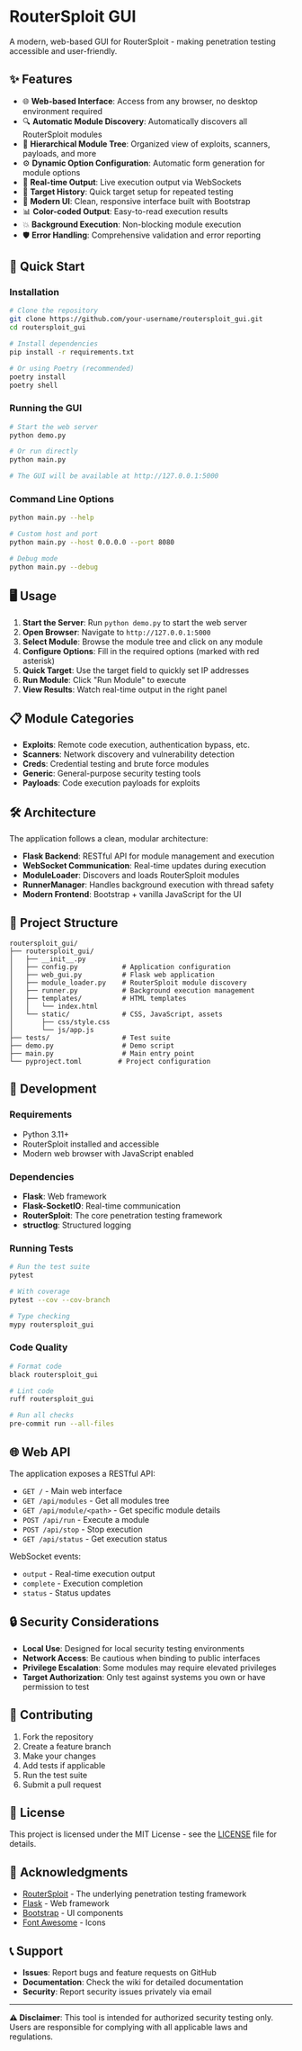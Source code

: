 # RouterSploit GUI

A modern, web-based GUI for RouterSploit - making penetration testing accessible and user-friendly.

## ✨ Features

- 🌐 **Web-based Interface**: Access from any browser, no desktop environment required
- 🔍 **Automatic Module Discovery**: Automatically discovers all RouterSploit modules
- 🌳 **Hierarchical Module Tree**: Organized view of exploits, scanners, payloads, and more
- ⚙️ **Dynamic Option Configuration**: Automatic form generation for module options
- 🔄 **Real-time Output**: Live execution output via WebSockets
- 💾 **Target History**: Quick target setup for repeated testing
- 🎨 **Modern UI**: Clean, responsive interface built with Bootstrap
- 📊 **Color-coded Output**: Easy-to-read execution results
- 💥 **Background Execution**: Non-blocking module execution
- 🛡️ **Error Handling**: Comprehensive validation and error reporting

## 🚀 Quick Start

### Installation

```bash
# Clone the repository
git clone https://github.com/your-username/routersploit_gui.git
cd routersploit_gui

# Install dependencies
pip install -r requirements.txt

# Or using Poetry (recommended)
poetry install
poetry shell
```

### Running the GUI

```bash
# Start the web server
python demo.py

# Or run directly
python main.py

# The GUI will be available at http://127.0.0.1:5000
```

### Command Line Options

```bash
python main.py --help

# Custom host and port
python main.py --host 0.0.0.0 --port 8080

# Debug mode
python main.py --debug
```

## 🖥️ Usage

1. **Start the Server**: Run `python demo.py` to start the web server
2. **Open Browser**: Navigate to `http://127.0.0.1:5000`
3. **Select Module**: Browse the module tree and click on any module
4. **Configure Options**: Fill in the required options (marked with red asterisk)
5. **Quick Target**: Use the target field to quickly set IP addresses
6. **Run Module**: Click "Run Module" to execute
7. **View Results**: Watch real-time output in the right panel

## 📋 Module Categories

- **Exploits**: Remote code execution, authentication bypass, etc.
- **Scanners**: Network discovery and vulnerability detection
- **Creds**: Credential testing and brute force modules
- **Generic**: General-purpose security testing tools
- **Payloads**: Code execution payloads for exploits

## 🛠️ Architecture

The application follows a clean, modular architecture:

- **Flask Backend**: RESTful API for module management and execution
- **WebSocket Communication**: Real-time updates during execution
- **ModuleLoader**: Discovers and loads RouterSploit modules
- **RunnerManager**: Handles background execution with thread safety
- **Modern Frontend**: Bootstrap + vanilla JavaScript for the UI

## 📁 Project Structure

```
routersploit_gui/
├── routersploit_gui/
│   ├── __init__.py
│   ├── config.py           # Application configuration
│   ├── web_gui.py          # Flask web application
│   ├── module_loader.py    # RouterSploit module discovery
│   ├── runner.py           # Background execution management
│   ├── templates/          # HTML templates
│   │   └── index.html
│   └── static/             # CSS, JavaScript, assets
│       ├── css/style.css
│       └── js/app.js
├── tests/                  # Test suite
├── demo.py                 # Demo script
├── main.py                 # Main entry point
└── pyproject.toml         # Project configuration
```

## 🔧 Development

### Requirements

- Python 3.11+
- RouterSploit installed and accessible
- Modern web browser with JavaScript enabled

### Dependencies

- **Flask**: Web framework
- **Flask-SocketIO**: Real-time communication
- **RouterSploit**: The core penetration testing framework
- **structlog**: Structured logging

### Running Tests

```bash
# Run the test suite
pytest

# With coverage
pytest --cov --cov-branch

# Type checking
mypy routersploit_gui
```

### Code Quality

```bash
# Format code
black routersploit_gui

# Lint code
ruff routersploit_gui

# Run all checks
pre-commit run --all-files
```

## 🌐 Web API

The application exposes a RESTful API:

- `GET /` - Main web interface
- `GET /api/modules` - Get all modules tree
- `GET /api/module/<path>` - Get specific module details
- `POST /api/run` - Execute a module
- `POST /api/stop` - Stop execution
- `GET /api/status` - Get execution status

WebSocket events:
- `output` - Real-time execution output
- `complete` - Execution completion
- `status` - Status updates

## 🔒 Security Considerations

- **Local Use**: Designed for local security testing environments
- **Network Access**: Be cautious when binding to public interfaces
- **Privilege Escalation**: Some modules may require elevated privileges
- **Target Authorization**: Only test against systems you own or have permission to test

## 🤝 Contributing

1. Fork the repository
2. Create a feature branch
3. Make your changes
4. Add tests if applicable
5. Run the test suite
6. Submit a pull request

## 📝 License

This project is licensed under the MIT License - see the [LICENSE](LICENSE) file for details.

## 🙏 Acknowledgments

- [RouterSploit](https://github.com/threat9/routersploit) - The underlying penetration testing framework
- [Flask](https://flask.palletsprojects.com/) - Web framework
- [Bootstrap](https://getbootstrap.com/) - UI components
- [Font Awesome](https://fontawesome.com/) - Icons

## 📞 Support

- **Issues**: Report bugs and feature requests on GitHub
- **Documentation**: Check the wiki for detailed documentation
- **Security**: Report security issues privately via email

---

**⚠️ Disclaimer**: This tool is intended for authorized security testing only. Users are responsible for complying with all applicable laws and regulations. 